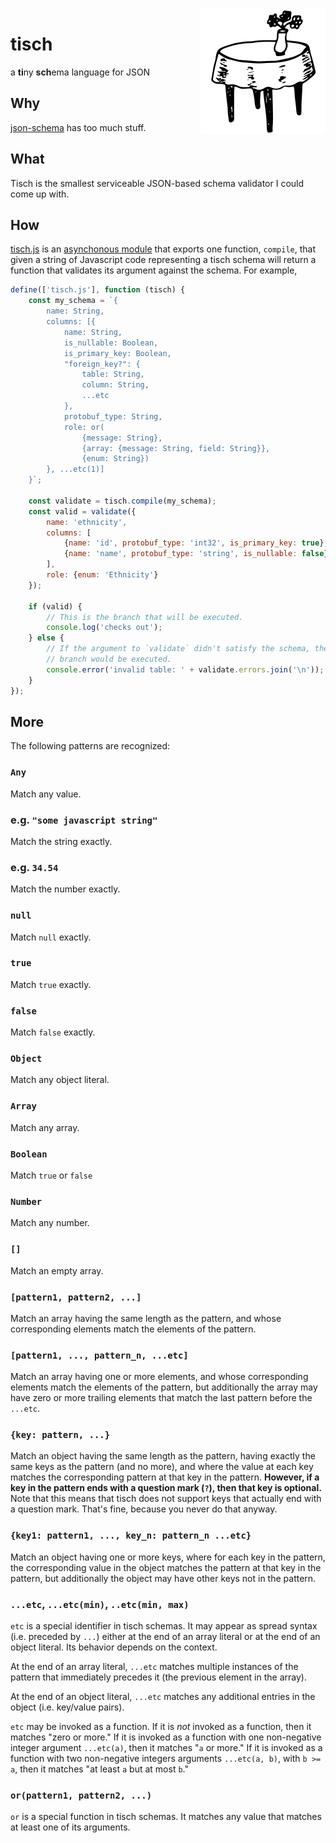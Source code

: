 <img align="right" width="200" src="tisch.svg"/>

tisch
=====
a **ti**ny **sch**ema language for JSON

Why
---
[json-schema][1] has too much stuff.

What
----
Tisch is the smallest serviceable JSON-based schema validator I could come up
with.

How
---
[tisch.js](tisch.js) is an [asynchonous module][2] that exports one function,
`compile`, that given a string of Javascript code representing a tisch schema
will return a function that validates its argument against the schema. For
example,
```javascript
define(['tisch.js'], function (tisch) {
    const my_schema = `{
        name: String,
        columns: [{
            name: String,
            is_nullable: Boolean,
            is_primary_key: Boolean,
            "foreign_key?": {
                table: String,
                column: String,
                ...etc
            },
            protobuf_type: String,
            role: or(
                {message: String},
                {array: {message: String, field: String}},
                {enum: String})
        }, ...etc(1)]
    }`;

    const validate = tisch.compile(my_schema);
    const valid = validate({
        name: 'ethnicity',
        columns: [
            {name: 'id', protobuf_type: 'int32', is_primary_key: true},
            {name: 'name', protobuf_type: 'string', is_nullable: false},
        ],
        role: {enum: 'Ethnicity'}
    });

    if (valid) {
        // This is the branch that will be executed.
        console.log('checks out');
    } else {
        // If the argument to `validate` didn't satisfy the schema, then this
        // branch would be executed.
        console.error('invalid table: ' + validate.errors.join('\n'));
    }
});
```

More
----
The following patterns are recognized:

### `Any`
Match any value.

### e.g. `"some javascript string"`
Match the string exactly.

### e.g. `34.54`
Match the number exactly.

### `null`
Match `null` exactly.

### `true`
Match `true` exactly.

### `false`
Match `false` exactly.

### `Object`
Match any object literal.

### `Array`
Match any array.

### `Boolean`
Match `true` or `false`

### `Number`
Match any number.

### `[]`
Match an empty array.

### `[pattern1, pattern2, ...]`
Match an array having the same length as the pattern, and whose corresponding
elements match the elements of the pattern.

### `[pattern1, ..., pattern_n, ...etc]`
Match an array having one or more elements, and whose corresponding
elements match the elements of the pattern, but additionally the array may
have zero or more trailing elements that match the last pattern before the
`...etc`.

### `{key: pattern, ...}`
Match an object having the same length as the pattern, having exactly the same
keys as the pattern (and no more), and where the value at each key matches the
corresponding pattern at that key in the pattern. **However, if a key in the
pattern ends with a question mark (`?`), then that key is optional.** Note that
this means that tisch does not support keys that actually end with a question
mark. That's fine, because you never do that anyway.

### `{key1: pattern1, ..., key_n: pattern_n ...etc}`
Match an object having one or more keys, where for each key in the pattern,
the corresponding value in the object matches the pattern at that key in the
pattern, but additionally the object may have other keys not in the pattern.

### `...etc`, `...etc(min)`, `..etc(min, max)`
`etc` is a special identifier in tisch schemas. It may appear as spread
syntax (i.e. preceded by `...`) either at the end of an array literal or at
the end of an object literal. Its behavior depends on the context.

At the end of an array literal, `...etc` matches multiple instances of the
pattern that immediately precedes it (the previous element in the array).

At the end of an object literal, `...etc` matches any additional entries in
the object (i.e. key/value pairs).

`etc` may be invoked as a function. If it is _not_ invoked as a function, then
it matches "zero or more." If it is invoked as a function with one
non-negative integer argument `...etc(a)`, then it matches "`a` or more." If
it is invoked as a function with two non-negative integers arguments
`...etc(a, b)`, with `b >= a`, then it matches "at least `a` but at most `b`."

### `or(pattern1, pattern2, ...)`
`or` is a special function in tisch schemas. It matches any value that matches
at least one of its arguments.

[1]: https://json-schema.org
[2]: https://github.com/amdjs/amdjs-api/blob/master/AMD.md
